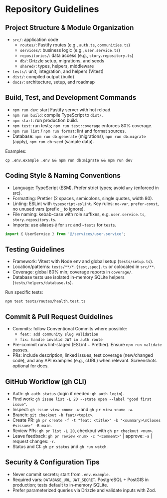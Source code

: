 # Repository Guidelines

## Project Structure & Module Organization

- `src/`: application code
  - `routes/`: Fastify routes (e.g., `auth.ts`, `communities.ts`)
  - `services/`: business logic (e.g., `user.service.ts`)
  - `repositories/`: data access (e.g., `story.repository.ts`)
  - `db/`: Drizzle setup, migrations, and seeds
  - `shared/`: types, helpers, middleware
- `tests/`: unit, integration, and helpers (Vitest)
- `dist/`: compiled output (build)
- `docs/`: architecture, setup, and roadmap

## Build, Test, and Development Commands

- `npm run dev`: start Fastify server with hot reload.
- `npm run build`: compile TypeScript to `dist/`.
- `npm start`: run production build.
- `npm test`: run tests; `npm run test:coverage` enforces 80% coverage.
- `npm run lint` / `npm run format`: lint and format sources.
- Database: `npm run db:generate` (migrations), `npm run db:migrate` (apply), `npm run db:seed` (sample data).

Examples:

```
cp .env.example .env && npm run db:migrate && npm run dev
```

## Coding Style & Naming Conventions

- Language: TypeScript (ESM). Prefer strict types; avoid `any` (enforced in src).
- Formatting: Prettier (2 spaces, semicolons, single quotes, width 80).
- Linting: ESLint with `typescript-eslint`. Key rules: `no-var`, `prefer-const`, no unused vars (prefix `_` to ignore).
- File naming: kebab-case with role suffixes, e.g. `user.service.ts`, `story.repository.ts`.
- Imports: use aliases `@` for `src` and `~tests` for `tests`.

```ts
import { UserService } from '@/services/user.service';
```

## Testing Guidelines

- Framework: Vitest with Node env and global setup (`tests/setup.ts`).
- Location/patterns: `tests/**/*.{test,spec}.ts` or colocated in `src/**`.
- Coverage: global 80% min; coverage reports in `coverage/`.
- Database tests use isolated in-memory SQLite helpers (`tests/helpers/database.ts`).

Run specific tests:

```
npm test tests/routes/health.test.ts
```

## Commit & Pull Request Guidelines

- Commits: follow Conventional Commits where possible:
  - `feat: add community slug validation`
  - `fix: handle invalid JWT in auth route`
- Pre-commit runs lint-staged (ESLint + Prettier). Ensure `npm run validate` passes.
- PRs: include description, linked issues, test coverage (new/changed code), and any API examples (e.g., cURL) when relevant. Screenshots optional for docs.

## GitHub Workflow (gh CLI)

- Auth: `gh auth status` (login if needed: `gh auth login`).
- Find work: `gh issue list -L 20 --state open --label "good first issue"`.
- Inspect: `gh issue view <num> -w` and `gh pr view <num> -w`.
- Branch: `git checkout -b feat/<topic>`.
- Create PR: `gh pr create -f -t "feat: <title>" -b "<summary>\nCloses #<issue>" -B main`.
- Review PRs: `gh pr list -L 20`, checkout with `gh pr checkout <num>`.
- Leave feedback: `gh pr review <num> -c "<comment>"` | approve: `-a` | request changes: `-r`.
- Status and CI: `gh pr status` and `gh run watch`.

## Security & Configuration Tips

- Never commit secrets; start from `.env.example`.
- Required vars: `DATABASE_URL`, `JWT_SECRET`. PostgreSQL + PostGIS in production; tests default to in-memory SQLite.
- Prefer parameterized queries via Drizzle and validate inputs with Zod.

